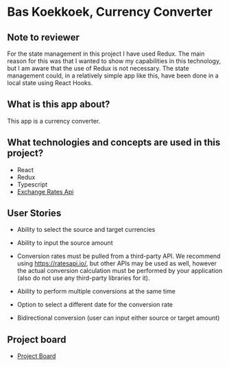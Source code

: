 # Bas Koekkoek, Currency Converter

## Note to reviewer

For the state management in this project I have used Redux. The main reason for this was that I wanted to show my capabilities in this technology, but I am aware that the use of Redux is not necessary. The state management could, in a relatively simple app like this, have been done in a local state using React Hooks.

## What is this app about?

This app is a currency converter.

## What technologies and concepts are used in this project?

- React
- Redux
- Typescript
- [Exchange Rates Api](https://exchangeratesapi.io/)

## User Stories

- Ability to select the source and target currencies
- Ability to input the source amount
- Conversion rates must be pulled from a third-party API. We recommend using https://ratesapi.io/, but other APIs may be used as well, however the actual conversion calculation must be performed by your application (also do not use any third-party libraries for it).

- Ability to perform multiple conversions at the same time
- Option to select a different date for the conversion rate
- Bidirectional conversion (user can input either source or target amount)

## Project board

- [Project Board](https://github.com/users/Baskoekkoek1/projects/5)
